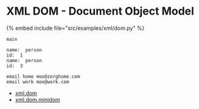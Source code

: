 # XML DOM - Document Object Model

{% embed include file="src/examples/xml/dom.py" %}

```
main

name:  person
id:  1
name:  person
id:  3

email home moo@zorghome.com
email work moo@work.com
```

* [xml.dom](http://docs.python.org/library/xml.dom.html)
* [xml.dom.minidom](http://docs.python.org/library/xml.dom.minidom.html)



